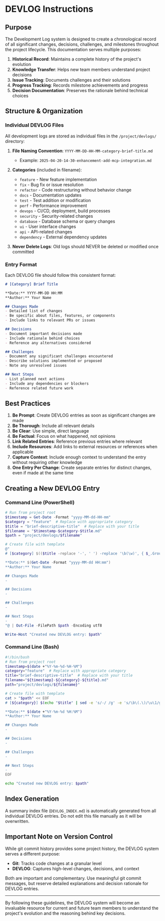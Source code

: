  # DEVLOG Instructions

## Purpose

The Development Log system is designed to create a chronological record of all significant changes, decisions, challenges, and milestones throughout the project lifecycle. This documentation serves multiple purposes:

1. **Historical Record**: Maintains a complete history of the project's evolution
2. **Knowledge Transfer**: Helps new team members understand project decisions
3. **Issue Tracking**: Documents challenges and their solutions
4. **Progress Tracking**: Records milestone achievements and progress
5. **Decision Documentation**: Preserves the rationale behind technical choices

## Structure & Organization

### Individual DEVLOG Files

All development logs are stored as individual files in the `/project/devlogs/` directory:

1. **File Naming Convention**: `YYYY-MM-DD-HH-MM-category-brief-title.md`
   - Example: `2025-04-20-14-30-enhancement-add-mcp-integration.md`

2. **Categories** (included in filename):
   - `feature` - New feature implementation
   - `fix` - Bug fix or issue resolution
   - `refactor` - Code restructuring without behavior change
   - `docs` - Documentation updates
   - `test` - Test addition or modification
   - `perf` - Performance improvement
   - `devops` - CI/CD, deployment, build processes
   - `security` - Security-related changes
   - `database` - Database schema or query changes
   - `ui` - User interface changes
   - `api` - API-related changes
   - `dependency` - External dependency updates

3. **Never Delete Logs**: Old logs should NEVER be deleted or modified once committed

### Entry Format

Each DEVLOG file should follow this consistent format:

```markdown
# [Category] Brief Title

**Date:** YYYY-MM-DD HH:MM
**Author:** Your Name

## Changes Made
- Detailed list of changes
- Be specific about files, features, or components
- Include links to relevant PRs or issues

## Decisions
- Document important decisions made
- Include rationale behind choices
- Reference any alternatives considered

## Challenges
- Document any significant challenges encountered
- Describe solutions implemented or proposed
- Note any unresolved issues

## Next Steps
- List planned next actions
- Include any dependencies or blockers
- Reference related future work
```

## Best Practices

1. **Be Prompt**: Create DEVLOG entries as soon as significant changes are made
2. **Be Thorough**: Include all relevant details
3. **Be Clear**: Use simple, direct language
4. **Be Factual**: Focus on what happened, not opinions
5. **Link Related Entries**: Reference previous entries where relevant
6. **Include Resources**: Add links to external resources or references when applicable
7. **Capture Context**: Include enough context to understand the entry without requiring other knowledge
8. **One Entry Per Change**: Create separate entries for distinct changes, even if made at the same time

## Creating a New DEVLOG Entry

### Command Line (PowerShell)

```powershell
# Run from project root
$timestamp = Get-Date -Format "yyyy-MM-dd-HH-mm"
$category = "feature"  # Replace with appropriate category
$title = "brief-descriptive-title"  # Replace with your title
$filename = "$timestamp-$category-$title.md"
$path = "project/devlogs/$filename"

# Create file with template
@"
# [$category] $(($title -replace '-', ' ') -replace '\b(\w)', { $_.Groups[1].Value.ToUpper() })

**Date:** $(Get-Date -Format "yyyy-MM-dd HH:mm")
**Author:** Your Name

## Changes Made
- 

## Decisions
- 

## Challenges
- 

## Next Steps
- 
"@ | Out-File -FilePath $path -Encoding utf8

Write-Host "Created new DEVLOG entry: $path"
```

### Command Line (Bash)

```bash
#!/bin/bash
# Run from project root
timestamp=$(date +"%Y-%m-%d-%H-%M")
category="feature"  # Replace with appropriate category
title="brief-descriptive-title"  # Replace with your title
filename="${timestamp}-${category}-${title}.md"
path="project/devlogs/${filename}"

# Create file with template
cat > "$path" << EOF
# [${category}] $(echo "$title" | sed -e 's/-/ /g' -e 's/\b\(.\)/\u\1/g')

**Date:** $(date +"%Y-%m-%d %H:%M")
**Author:** Your Name

## Changes Made
- 

## Decisions
- 

## Challenges
- 

## Next Steps
- 
EOF

echo "Created new DEVLOG entry: $path"
```

## Index Generation

A summary index file (`DEVLOG_INDEX.md`) is automatically generated from all individual DEVLOG entries. Do not edit this file manually as it will be overwritten.

## Important Note on Version Control

While git commit history provides some project history, the DEVLOG system serves a different purpose:

- **Git**: Tracks code changes at a granular level
- **DEVLOG**: Captures high-level changes, decisions, and context

Both are important and complementary. Use meaningful git commit messages, but reserve detailed explanations and decision rationale for DEVLOG entries.

---

By following these guidelines, the DEVLOG system will become an invaluable resource for current and future team members to understand the project's evolution and the reasoning behind key decisions.
